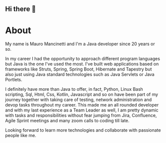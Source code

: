## Hi there 👋

# About

My name is Mauro Mancinetti and I'm a Java developer since 20 years or so.

In my career I had the opportunity to approach different program languages but Java is the one I've used the most. I've built web applications based on frameworks like Struts, Spring, Spring Boot, Hibernate and Tapestry but also just using Java standard technologies such as Java Servlets or Java Portlets.

I definitely have more than Java to offer, in fact, Python, Linux Bash scripting, Sql, Html, Css, Kotlin, Javascript and so on have been part of my journey together with taking care of testing, network administration and devop tasks throughout my career. This made me an all rounded developer and with my last experience as a Team Leader as well, I am pretty dynamic with tasks and responsibilities without fear jumping from Jira, Confluence, Agile Sprint meetings and many zoom calls to coding till late.

Looking forward to learn more technologies and collaborate with passionate people like me.


<!--
**kiaSso/kiaSso** is a ✨ _special_ ✨ repository because its `README.md` (this file) appears on your GitHub profile.

Here are some ideas to get you started:

- 🔭 I’m currently working on ...
- 🌱 I’m currently learning ...
- 👯 I’m looking to collaborate on ...
- 🤔 I’m looking for help with ...
- 💬 Ask me about ...
- 📫 How to reach me: ...
- 😄 Pronouns: ...
- ⚡ Fun fact: ...
-->
